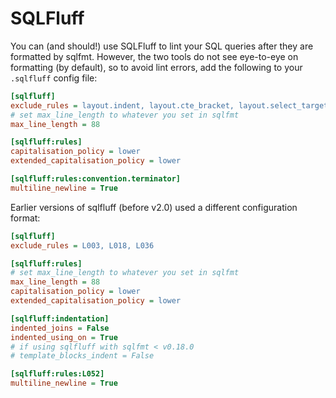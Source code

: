 # SQLFluff

You can (and should!) use SQLFluff to lint your SQL queries after they are formatted by sqlfmt. However, the two tools do not see eye-to-eye on formatting (by default), so to avoid lint errors, add the following to your `.sqlfluff` config file:

```ini title=.sqlfluff
[sqlfluff]
exclude_rules = layout.indent, layout.cte_bracket, layout.select_targets
# set max_line_length to whatever you set in sqlfmt
max_line_length = 88

[sqlfluff:rules]
capitalisation_policy = lower
extended_capitalisation_policy = lower

[sqlfluff:rules:convention.terminator]
multiline_newline = True
```

Earlier versions of sqlfluff (before v2.0) used a different
configuration format:

```ini title=.sqlfluff
[sqlfluff]
exclude_rules = L003, L018, L036

[sqlfluff:rules]
# set max_line_length to whatever you set in sqlfmt
max_line_length = 88
capitalisation_policy = lower
extended_capitalisation_policy = lower

[sqlfluff:indentation]
indented_joins = False
indented_using_on = True
# if using sqlfluff with sqlfmt < v0.18.0
# template_blocks_indent = False

[sqlfluff:rules:L052]
multiline_newline = True
```
